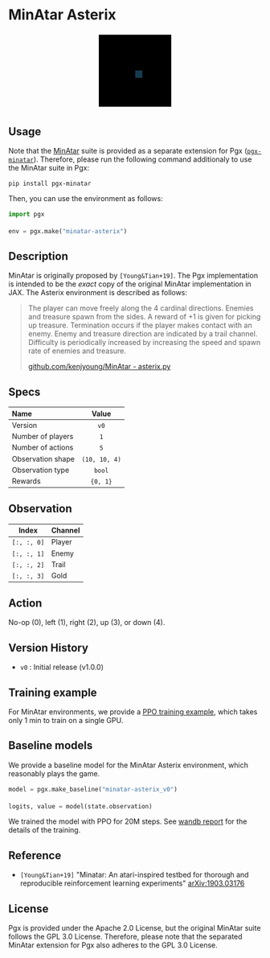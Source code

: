 # MinAtar Asterix

<p align="center">
<img src="https://raw.githubusercontent.com/sotetsuk/pgx/main/docs/assets/minatar-asterix.gif" width="30%">
</p>


## Usage

Note that the [MinAtar](https://github.com/kenjyoung/MinAtar) suite is provided as a separate extension for Pgx ([`pgx-minatar`](https://github.com/sotetsuk/pgx-minatar)). Therefore, please run the following command additionaly to use the MinAtar suite in Pgx:

```
pip install pgx-minatar
```

Then, you can use the environment as follows:

```py
import pgx

env = pgx.make("minatar-asterix")
```

## Description

MinAtar is originally proposed by `[Young&Tian+19]`. 
The Pgx implementation is intended to be the *exact* copy of the original MinAtar implementation in JAX. The Asterix environment is described as follows:

> The player can move freely along the 4 cardinal directions. Enemies and treasure spawn from the sides. A reward of
+1 is given for picking up treasure. Termination occurs if the player makes contact with an enemy. Enemy and
treasure direction are indicated by a trail channel. Difficulty is periodically increased by increasing the speed
and spawn rate of enemies and treasure. 
>
> [github.com/kenjyoung/MinAtar - asterix.py](https://github.com/kenjyoung/MinAtar/blob/master/minatar/environments/asterix.py)

## Specs

| Name | Value |
|:---|:----:|
| Version | `v0` |
| Number of players | `1` |
| Number of actions | `5` |
| Observation shape | `(10, 10, 4)` |
| Observation type | `bool` |
| Rewards | `{0, 1}` |

## Observation

| Index | Channel |
|:---:|:----|
| `[:, :, 0]` | Player |
| `[:, :, 1]` | Enemy |
| `[:, :, 2]` | Trail |
| `[:, :, 3]` | Gold |

## Action
No-op (0), left (1), right (2), up (3), or down (4).

## Version History

- `v0` : Initial release (v1.0.0)

## Training example

For MinAtar environments, we provide a [PPO training example](https://github.com/sotetsuk/pgx/tree/main/examples/minatar-ppo), which takes only 1 min to train on a single GPU.


## Baseline models

We provide a baseline model for the MinAtar Asterix environment, which reasonably plays the game.

```py
model = pgx.make_baseline("minatar-asterix_v0")

logits, value = model(state.observation)
```

We trained the model with PPO for 20M steps. 
See [wandb report](https://api.wandb.ai/links/sotetsuk/k5cfwe17) for the details of the training.

## Reference

- `[Young&Tian+19]` "Minatar: An atari-inspired testbed for thorough and reproducible reinforcement learning experiments" [arXiv:1903.03176](https://arxiv.org/abs/1903.03176)

## License

Pgx is provided under the Apache 2.0 License, but the original MinAtar suite follows the GPL 3.0 License. Therefore, please note that the separated MinAtar extension for Pgx also adheres to the GPL 3.0 License.